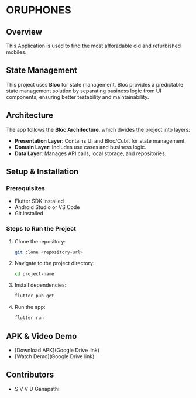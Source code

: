 # ORUPHONES

## Overview
This Application is used to find the most afforadable old and refurbished mobiles.


## State Management
This project uses **Bloc** for state management. Bloc provides a predictable state management solution by separating business logic from UI components, ensuring better testability and maintainability.

## Architecture
The app follows the **Bloc Architecture**, which divides the project into layers:
- **Presentation Layer**: Contains UI and Bloc/Cubit for state management.
- **Domain Layer**: Includes use cases and business logic.
- **Data Layer**: Manages API calls, local storage, and repositories.

## Setup & Installation
### Prerequisites
- Flutter SDK installed
- Android Studio or VS Code
- Git installed

### Steps to Run the Project
1. Clone the repository:
   ```bash
   git clone <repository-url>
   ```
2. Navigate to the project directory:
   ```bash
   cd project-name
   ```
3. Install dependencies:
   ```bash
   flutter pub get
   ```
4. Run the app:
   ```bash
   flutter run
   ```

## APK & Video Demo
- [Download APK](Google Drive link)
- [Watch Demo](Google Drive link)

## Contributors
- S V V D Ganapathi


